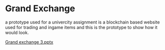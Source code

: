 # Grand Exchange
 a prototype used for a univercity assignment
 is a blockchain based website used for trading and ingame items and 
 this is the prototype to show how it would look.
 
[Grand exchange 3.pptx](https://github.com/henry-g-c-pettit/GrandExchange/files/10484486/Grand.exchange.3.pptx)
